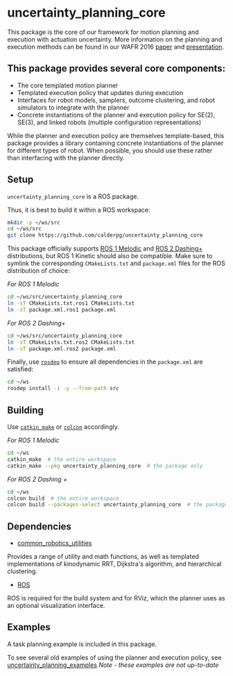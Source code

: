 # uncertainty_planning_core

This package is the core of our framework for motion planning and execution with actuation uncertainty. More information on the planning and execution methods can be found in our WAFR 2016 [paper](http://arm.eecs.umich.edu/download.php?p=54) and [presentation](https://www.youtube.com/watch?v=42rwqAUTlbo&list=PL24TB_XE22Jvx6Ozhmdwl5kRClbWjUS0m).

## This package provides several core components:

- The core templated motion planner
- Templated execution policy that updates during execution
- Interfaces for robot models, samplers, outcome clustering, and robot simulators to integrate with the planner
- Concrete instantiations of the planner and execution policy for SE(2), SE(3), and linked robots (multiple configuration representations)

While the planner and execution policy are themselves template-based, this package provides a library containing concrete instantiations of the planner for different types of robot. When possible, you should use these rather than interfacing with the planner directly.

## Setup

`uncertainty_planning_core` is a ROS package.

Thus, it is best to build it within a ROS workspace:

```sh
mkdir -p ~/ws/src
cd ~/ws/src
git clone https://github.com/calderpg/uncertainty_planning_core
```

This package officially supports [ROS 1 Melodic](http://wiki.ros.org/ROS/Installation)
and [ROS 2 Dashing+](https://index.ros.org/doc/ros2/Installation/) distributions, but
ROS 1 Kinetic should also be compatible.
Make sure to symlink the corresponding `CMakeLists.txt` and `package.xml` files
for the ROS distribution of choice:

*For ROS 1 Melodic*
```sh
cd ~/ws/src/uncertainty_planning_core
ln -sT CMakeLists.txt.ros1 CMakeLists.txt
ln -sT package.xml.ros1 package.xml
```

*For ROS 2 Dashing+*
```sh
cd ~/ws/src/uncertainty_planning_core
ln -sT CMakeLists.txt.ros2 CMakeLists.txt
ln -sT package.xml.ros2 package.xml
```

Finally, use [`rosdep`](https://docs.ros.org/independent/api/rosdep/html/)
to ensure all dependencies in the `package.xml` are satisfied:

```sh
cd ~/ws
rosdep install -i -y --from-path src
```

## Building

Use [`catkin_make`](http://wiki.ros.org/catkin/commands/catkin_make) or
[`colcon`](https://colcon.readthedocs.io/en/released/) accordingly.

*For ROS 1 Melodic*
```sh
cd ~/ws
catkin_make  # the entire workspace
catkin_make --pkg uncertainty_planning_core  # the package only
```

*For ROS 2 Dashing +*
```sh
cd ~/ws
colcon build  # the entire workspace
colcon build --packages-select uncertainty_planning_core  # the package only
```

## Dependencies

- [common_robotics_utilities](https://github.com/calderpg/common_robotics_utilities)

Provides a range of utility and math functions, as well as templated implementations of kinodynamic RRT, Dijkstra's algorithm, and hierarchical clustering.

- [ROS](http://ros.org)

ROS is required for the build system and for RViz, which the planner uses as an optional visualization interface.

## Examples

A task planning example is included in this package.

To see several old examples of using the planner and execution policy, see [uncertainty_planning_examples](https://github.com/UM-ARM-LAB/uncertainty_planning_examples) *Note - these examples are not up-to-date*
